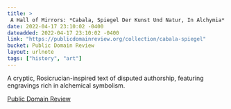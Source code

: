 ```yaml
---
title: > 
 A Hall of Mirrors: *Cabala, Spiegel Der Kunst Und Natur, In Alchymia* (1615) 
date: 2022-04-17 23:10:02 -0400
dateadded: 2022-04-17 23:10:02 -0400
link: "https://publicdomainreview.org/collection/cabala-spiegel"
bucket: Public Domain Review
layout: urlnote
tags: ["history", "art"]
--- 
```

A cryptic, Rosicrucian-inspired text of disputed authorship, featuring engravings rich in alchemical symbolism.
 <!-- end excerpt --> 
<div class='bucket'><a class='internal-link' href='/buckets/public-domain-review'>Public Domain Review</a></div> 
